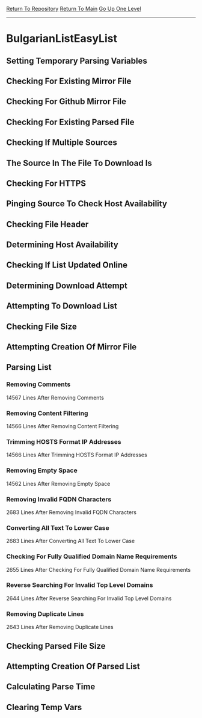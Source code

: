[Return To Repository](https://github.com/deathbybandaid/piholeparser/)
[Return To Main](https://github.com/deathbybandaid/piholeparser/blob/master/RecentRunLogs/Mainlog.md)
[Go Up One Level](https://github.com/deathbybandaid/piholeparser/blob/master/RecentRunLogs/TopLevelScripts/30-Processing-External-Blacklists.md)
____________________________________
# BulgarianListEasyList
## Setting Temporary Parsing Variables
## Checking For Existing Mirror File
## Checking For Github Mirror File
## Checking For Existing Parsed File
## Checking If Multiple Sources
## The Source In The File To Download Is
## Checking For HTTPS
## Pinging Source To Check Host Availability
## Checking File Header
## Determining Host Availability
## Checking If List Updated Online
## Determining Download Attempt
## Attempting To Download List
## Checking File Size
## Attempting Creation Of Mirror File
## Parsing List
### Removing Comments
14567 Lines After Removing Comments
### Removing Content Filtering
14566 Lines After Removing Content Filtering
### Trimming HOSTS Format IP Addresses
14566 Lines After Trimming HOSTS Format IP Addresses
### Removing Empty Space
14562 Lines After Removing Empty Space
### Removing Invalid FQDN Characters
2683 Lines After Removing Invalid FQDN Characters
### Converting All Text To Lower Case
2683 Lines After Converting All Text To Lower Case
### Checking For Fully Qualified Domain Name Requirements
2655 Lines After Checking For Fully Qualified Domain Name Requirements
### Reverse Searching For Invalid Top Level Domains
2644 Lines After Reverse Searching For Invalid Top Level Domains
### Removing Duplicate Lines
2643 Lines After Removing Duplicate Lines
## Checking Parsed File Size
## Attempting Creation Of Parsed List
## Calculating Parse Time
## Clearing Temp Vars
